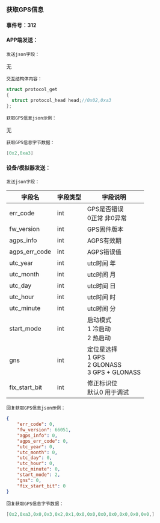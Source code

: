 ### 获取GPS信息

#### 事件号：312

#### APP端发送：

`发送json字段：`

无

`交互结构体内容：`

```c
struct protocol_get
{
  struct protocol_head head;//0x02,0xa3
};
```

`获取GPS信息json示例：`

无

`获取GPS信息字节数据：`

```c
[0x2,0xa3]
```



#### 设备/模拟器发送：

`发送json字段：`

| 字段名        | 字段类型 | 字段说明                                                  |
| ------------- | -------- | --------------------------------------------------------- |
| err_code      | int      | GPS是否错误<br />0正常 非0异常                            |
| fw_version    | int      | GPS固件版本                                               |
| agps_info     | int      | AGPS有效期                                                |
| agps_err_code | int      | AGPS错误值                                                |
| utc_year      | int      | utc时间 年                                                |
| utc_month     | int      | utc时间 月                                                |
| utc_day       | int      | utc时间 日                                                |
| utc_hour      | int      | utc时间 时                                                |
| utc_minute    | int      | utc时间 分                                                |
| start_mode    | int      | 启动模式<br />1 冷启动<br />2 热启动                      |
| gns           | int      | 定位星选择<br />1 GPS<br />2 GLONASS<br />3 GPS + GLONASS |
| fix_start_bit | int      | 修正标识位<br />默认0 用于调试                            |

`回复获取GPS信息json示例：`

```json
{
	"err_code": 0,
	"fw_version": 66051,
	"agps_info": 0,
	"agps_err_code": 0,
	"utc_year": 0,
	"utc_month": 0,
	"utc_day": 0,
	"utc_hour": 0,
	"utc_minute": 0,
	"start_mode": 2,
	"gns": 0,
	"fix_start_bit": 0
}
```

`回复获取GPS信息字节数据：`

```c
[0x2,0xa3,0x0,0x3,0x2,0x1,0x0,0x0,0x0,0x0,0x0,0x0,0x0,]
```

